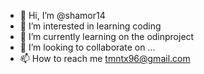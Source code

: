 - 👋 Hi, I’m @shamor14
- 👀 I’m interested in learning coding
- 🌱 I’m currently learning on the odinproject
- 💞️ I’m looking to collaborate on ...
- 📫 How to reach me tmntx96@gmail.com

<!---
shamor14/shamor14 is a ✨ special ✨ repository because its `README.md` (this file) appears on your GitHub profile.
You can click the Preview link to take a look at your changes.
--->
